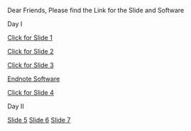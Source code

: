 Dear Friends, Please find the Link for the Slide and Software

Day I

[Click for Slide 1](https://docs.google.com/presentation/d/e/2PACX-1vSLYBzlIVqg3djMz0t9H0Z8gDYI5WEZzVumSoCLjA3gpVf4dy1zMznYzXgNVnzxHrMrR-Z0wLuRzahe/pub?start=false&loop=false&delayms=3000)

[Click for Slide 2](https://docs.google.com/presentation/d/e/2PACX-1vQtcXaGd8tI8WhQUKZo1ph8JwMDvfl7fhj2REhCxFNan9Zm2p1f3x_E8SJx4Oay_AN2ToBCCPw6y66F/pub?start=false&loop=false&delayms=3000)

[Click for Slide 3](https://docs.google.com/presentation/d/e/2PACX-1vQIuMP1kkquKQwkvucovky8Z9JpzgiKRxPS-5szkmQeJTlqwpk1Tn5GFMSiZDwo4IWV3rcIyYWWeAbK/pub?start=false&loop=false&delayms=3000)

[Endnote Software](https://drive.google.com/file/d/1z6zS2PGsAzHIyRBmYDdG_Pkrme0mGz2P/view?pli=1)

[Click for Slide 4](https://docs.google.com/presentation/d/e/2PACX-1vQN2ipDsLMKzmrn3BUHA5cG0QIiHGrIvlxKG8e0IXameaJhhZ2iuogcdCtlrov-r7veW201QUi6yUnf/pub?start=false&loop=false&delayms=3000)

Day II

[Slide 5]()
[Slide 6]()
[Slide 7]()
